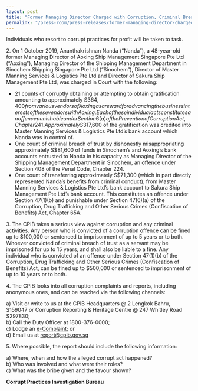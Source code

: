 ```yaml
---
layout: post
title: "Former Managing Director Charged with Corruption, Criminal Breach of Trust and Transferring Benefits from Criminal Conduct"
permalink: "/press-room/press-releases/former-managing-director-charged-corruption-criminal-breach-trust-and"
---
```

Individuals who resort to corrupt practices for profit will be taken to task.

2\.         On 1 October 2019, Ananthakrishnan Nanda (“Nanda”), a 48-year-old former Managing Director of Aoxing Ship Management Singapore Pte Ltd (“Aoxing”), Managing Director of the Shipping Management Department in Sinochem Shipping Singapore Pte Ltd (“Sinochem”), Director of Master Manning Services & Logistics Pte  Ltd and Director of Sakura Ship Management Pte Ltd, was charged in Court with the following:

* 21 counts of corruptly obtaining or attempting to obtain gratification amounting to approximately S$364,400 from various vendors of Aoxing as a reward for advancing the business interests of these vendors with Aoxing. Each of these individual acts constitutes an offence punishable under Section 6(a) of the Prevention of Corruption Act, Chapter 241. Approximately S$317,600 of the gratification was credited into Master Manning Services & Logistics Pte Ltd’s bank account which Nanda was in control of.
* One count of criminal breach of trust by dishonestly misappropriating approximately S$81,600 of funds in Sinochem’s and Aoxing’s bank accounts entrusted to Nanda in his capacity as Managing Director of the Shipping Management Department in Sinochem, an offence under Section 408 of the Penal Code, Chapter 224.
* One count of transferring approximately S$71,300 (which in part directly represented Nanda’s benefits from criminal conduct), from Master Manning Services & Logistics Pte Ltd’s bank account to Sakura Ship Management Pte Ltd’s bank account. This constitutes an offence under Section 47(1)(b) and punishable under Section 47(6)(a) of the Corruption, Drug Trafficking and Other Serious Crimes (Confiscation of Benefits) Act, Chapter 65A.

3\.         The CPIB takes a serious view against corruption and any criminal activities. Any person who is convicted of a corruption offence can be fined up to $100,000 or sentenced to imprisonment of up to 5 years or to both. Whoever convicted of criminal breach of trust as a servant may be imprisoned for up to 15 years, and shall also be liable to a fine.  Any individual who is convicted of an offence under Section 47(1)(b) of the Corruption, Drug Trafficking and Other Serious Crimes (Confiscation of Benefits) Act, can be fined up to $500,000 or sentenced to imprisonment of up to 10 years or to both.

4\.          The CPIB looks into all corruption complaints and reports, including anonymous ones, and can be reached via the following channels:

a) Visit or write to us at the CPIB Headquarters @ 2 Lengkok Bahru, S159047 or Corruption Reporting & Heritage Centre @ 247 Whitley Road S297830;<br />
b) Call the Duty Officer at 1800-376-0000;<br />
c) Lodge an [e-Complaint](/e-services/e-complaint-for-corrupt-conduct); or<br>
d) Email us at <a class="spamspan" href="mailto:report@cpib.gov.sg">report@cpib.gov.sg</a>

5\. Where possible, the report should include the following information:

a) Where, when and how the alleged corrupt act happened?<br />
b) Who was involved and what were their roles?<br />
c) What was the bribe given and the favour shown?

**Corrupt Practices Investigation Bureau**
